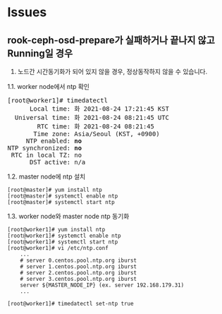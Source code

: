 # Issues

## rook-ceph-osd-prepare가 실패하거나 끝나지 않고 Running일 경우
1. 노드간 시간동기화가 되어 있지 않을 경우, 정상동작하지 않을 수 있습니다.

1.1. worker node에서 ntp 확인
<pre>
[root@worker1]# timedatectl
      Local time: 화 2021-08-24 17:21:45 KST
  Universal time: 화 2021-08-24 08:21:45 UTC
        RTC time: 화 2021-08-24 08:21:45
       Time zone: Asia/Seoul (KST, +0900)
     NTP enabled: <b>no</b>
NTP synchronized: <b>no</b>
 RTC in local TZ: no
      DST active: n/a
</pre>

1.2. master node에 ntp 설치
```
[root@master]# yum install ntp
[root@master]# systemctl enable ntp
[root@master]# systemctl start ntp

```

1.3. worker node와 master node ntp 동기화
```
[root@worker1]# yum install ntp
[root@worker1]# systemctl enable ntp
[root@worker1]# systemctl start ntp
[root@worker1]# vi /etc/ntp.conf
    ...
    # server 0.centos.pool.ntp.org iburst
    # server 1.centos.pool.ntp.org iburst
    # server 2.centos.pool.ntp.org iburst
    # server 3.centos.pool.ntp.org iburst
    server ${MASTER_NODE_IP} (ex. server 192.168.179.31)
    ...

[root@worker1]# timedatectl set-ntp true
```